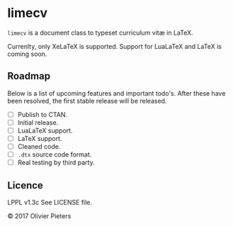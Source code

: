 # limecv

`limecv` is a document class to typeset curriculum vitæ in LaTeX.

Currenlty, only XeLaTeX is supported. Support for LuaLaTeX and LaTeX is coming soon. 

## Roadmap

Below is a list of upcoming features and important todo's. After these have been resolved, the first stable release will be released.

- [ ] Publish to CTAN.
- [ ] Initial release.
- [ ] LuaLaTeX support.
- [ ] LaTeX support.
- [ ] Cleaned code.
- [ ] `.dtx` source code format.
- [ ] Real testing by third party.

## Licence

LPPL v1.3c See LICENSE file.

© 2017 Olivier Pieters